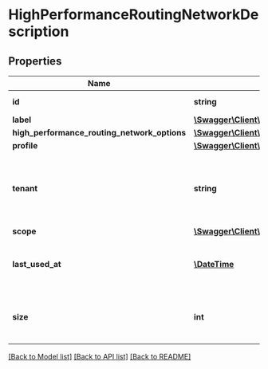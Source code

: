 # HighPerformanceRoutingNetworkDescription

## Properties
Name | Type | Description | Notes
------------ | ------------- | ------------- | -------------
**id** | **string** | The ID of the network. | [optional] 
**label** | [**\Swagger\Client\Model\UserDefinedName**](UserDefinedName.md) |  | [optional] 
**high_performance_routing_network_options** | [**\Swagger\Client\Model\HighPerformanceRoutingNetworkOptions**](HighPerformanceRoutingNetworkOptions.md) |  | [optional] 
**profile** | [**\Swagger\Client\Model\RequestProfile**](RequestProfile.md) |  | [optional] 
**tenant** | **string** | The tenant is returned only for administrators and only for user-created networks. | [optional] 
**scope** | [**\Swagger\Client\Model\ScopeName**](ScopeName.md) |  | [optional] 
**last_used_at** | [**\DateTime**](\DateTime.md) | Indicates the date the network was used the last time. | [optional] 
**size** | **int** | Indicates the size of the network on the hard drive in bytes. | [optional] 

[[Back to Model list]](../../README.md#documentation-for-models) [[Back to API list]](../../README.md#documentation-for-api-endpoints) [[Back to README]](../../README.md)

